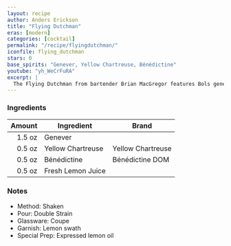 ```yaml
---
layout: recipe
author: Anders Erickson
title: "Flying Dutchman"
eras: [modern]
categories: [cocktail]
permalink: "/recipe/flyingdutchman/"
iconfile: flying_dutchman
stars: 0
base_spirits: "Genever, Yellow Chartreuse, Bénédictine"
youtube: "yh_WeCrFuRA"
excerpt: |
  The Flying Dutchman from bartender Brian MacGregor features Bols genever, Benedictine and yellow Chartreuse. It’s easy to make but complex in flavor.
---
```


### Ingredients

| Amount | Ingredient        | Brand             |
| -----: | ----------------- | ----------------- |
| 1.5 oz | Genever           |
| 0.5 oz | Yellow Chartreuse | Yellow Chartreuse |
| 0.5 oz | Bénédictine       | Bénédictine DOM   |
| 0.5 oz | Fresh Lemon Juice |

### Notes

- Method: Shaken
- Pour: Double Strain
- Glassware: Coupe
- Garnish: Lemon swath
- Special Prep: Expressed lemon oil
